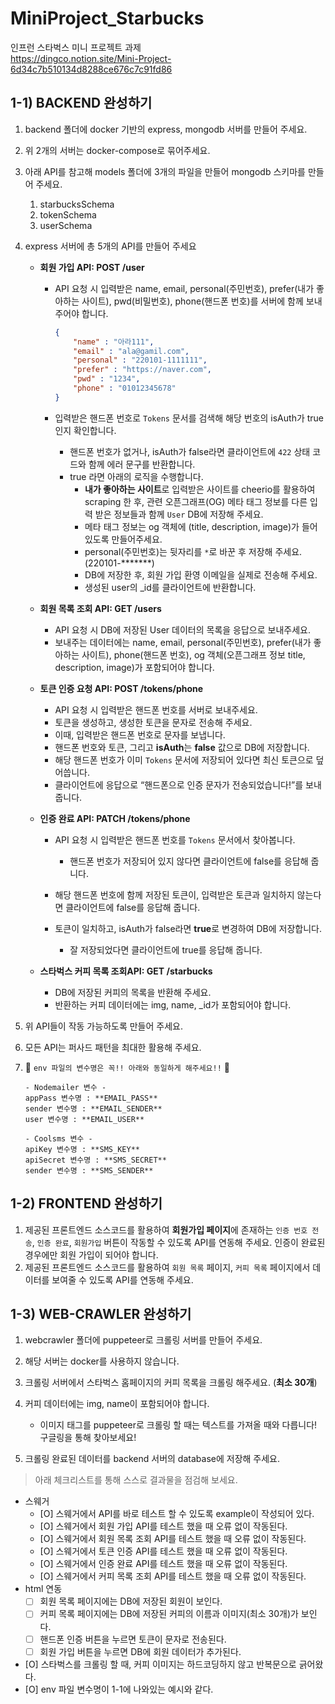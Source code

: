 # MiniProject_Starbucks
인프런 스타벅스 미니 프로젝트 과제   
https://dingco.notion.site/Mini-Project-6d34c7b510134d8288ce676c7c91fd86

## 1-1) BACKEND 완성하기

1. backend 폴더에 docker 기반의 express, mongodb 서버를 만들어 주세요.
2. 위 2개의 서버는 docker-compose로 묶어주세요.
3. 아래 API를 참고해 models 폴더에 3개의 파일을 만들어 mongodb 스키마를 만들어 주세요.
    1. starbucksSchema
    2. tokenSchema
    3. userSchema
4. express 서버에 총 5개의 API를 만들어 주세요 
    
    
    - **회원 가입 API: POST /user**
        - API 요청 시 입력받은 name, email, personal(주민번호), prefer(내가 좋아하는 사이트), pwd(비밀번호), phone(핸드폰 번호)를 서버에 함께 보내주어야 합니다.
            
            ```json
            {
                "name" : "아라111",
                "email" : "ala@gamil.com",
                "personal" : "220101-1111111",
                "prefer" : "https://naver.com",
                "pwd" : "1234",
                "phone" : "01012345678"
            }
            ```
            
        - 입력받은 핸드폰 번호로 `Tokens` 문서를 검색해 해당 번호의 isAuth가 true 인지 확인합니다.
            - 핸드폰 번호가 없거나, isAuth가 false라면 클라이언트에 `422` 상태 코드와 함께 에러 문구를 반환합니다.          
            - true 라면 아래의 로직을 수행합니다.
                - **내가 좋아하는 사이트**로 입력받은 사이트를 cheerio를 활용하여 scraping 한 후, 관련 오픈그래프(OG) 메타 태그 정보를 다른 입력 받은 정보들과 함께 `User` DB에 저장해 주세요.
                - 메타 태그 정보는 og 객체에 (title, description, image)가 들어있도록 만들어주세요.
                - personal(주민번호)는 뒷자리를 `*`로 바꾼 후 저장해 주세요. (220101-*******)
                - DB에 저장한 후, 회원 가입 환영 이메일을 실제로 전송해 주세요.
                - 생성된 user의 _id를 클라이언트에 반환합니다.
                
    - **회원 목록 조회 API: GET /users**
        - API 요청 시 DB에 저장된 User 데이터의 목록을 응답으로 보내주세요.
        - 보내주는 데이터에는  name, email, personal(주민번호), prefer(내가 좋아하는 사이트), phone(핸드폰 번호), og 객체(오픈그래프 정보 title, description, image)가 포함되어야 합니다.
            
    - **토큰 인증 요청 API: POST /tokens/phone**
        - API 요청 시 입력받은 핸드폰 번호를 서버로 보내주세요.
        - 토큰을 생성하고, 생성한 토큰을 문자로 전송해 주세요.
        - 이때, 입력받은 핸드폰 번호로 문자를 보냅니다.
        - 핸드폰 번호와 토큰, 그리고 **isAuth**는 **false** 값으로 DB에 저장합니다.            
        - 해당 핸드폰 번호가 이미 `Tokens` 문서에 저장되어 있다면 최신 토큰으로 덮어씁니다.
        - 클라이언트에 응답으로 “핸드폰으로 인증 문자가 전송되었습니다!”를 보내줍니다.
    - **인증 완료 API: PATCH /tokens/phone**
        - API 요청 시 입력받은 핸드폰 번호를 `Tokens` 문서에서 찾아봅니다.
            - 핸드폰 번호가 저장되어 있지 않다면 클라이언트에 false를 응답해 줍니다.
        - 해당 핸드폰 번호에 함께 저장된 토큰이, 입력받은 토큰과 일치하지 않는다면 클라이언트에 false를 응답해 줍니다.
        - 토큰이 일치하고, isAuth가 false라면 **true**로 변경하여 DB에 저장합니다.
            
            
            - 잘 저장되었다면 클라이언트에 true를 응답해 줍니다.
    - **스타벅스 커피 목록 조회API: GET /starbucks**
        - DB에 저장된 커피의 목록을 반환해 주세요.
        - 반환하는 커피 데이터에는 img, name, _id가 포함되어야 합니다.
            
            
5. 위 API들이 작동 가능하도록 만들어 주세요.
6. 모든 API는 퍼사드 패턴을 최대한 활용해 주세요.
7. 🚨 `env 파일의 변수명은 꼭!! 아래와 동일하게 해주세요!!` 🚨
    
    ```
    - Nodemailer 변수 -
    appPass 변수명 : **EMAIL_PASS**
    sender 변수명 : **EMAIL_SENDER**
    user 변수명 : **EMAIL_USER**
    
    - Coolsms 변수 -
    apiKey 변수명 : **SMS_KEY**
    apiSecret 변수명 : **SMS_SECRET**
    sender 변수명 : **SMS_SENDER**
    ```
    

## 1-2) FRONTEND 완성하기

1. 제공된 프론트엔드 소스코드를 활용하여 **회원가입 페이지**에 존재하는 `인증 번호 전송`, `인증 완료`, `회원가입` 버튼이 작동할 수 있도록 API를 연동해 주세요. 인증이 완료된 경우에만 회원 가입이 되어야 합니다.
2. 제공된 프론트엔드 소스코드를 활용하여 `회원 목록` 페이지, `커피 목록` 페이지에서 데이터를 보여줄 수 있도록 API를 연동해 주세요.



## 1-3) WEB-CRAWLER 완성하기

1. webcrawler 폴더에 puppeteer로 크롤링 서버를 만들어 주세요.
2. 해당 서버는 docker를 사용하지 않습니다.
3. 크롤링 서버에서 스타벅스 홈페이지의 커피 목록을 크롤링 해주세요. (**최소 30개**)
    
    
4. 커피 데이터에는 img, name이 포함되어야 합니다.
    - 이미지 태그를 puppeteer로 크롤링 할 때는 텍스트를 가져올 때와 다릅니다! 구글링을 통해 찾아보세요!
5. 크롤링 완료된 데이터를 backend 서버의 database에 저장해 주세요.



> 아래 체크리스트를 통해 스스로 결과물을 점검해 보세요.
> 

- 스웨거
    - [O]  스웨거에서 API를 바로 테스트 할 수 있도록 example이 작성되어 있다.
    - [O]  스웨거에서 회원 가입 API를 테스트 했을 때 오류 없이 작동된다.
    - [O]  스웨거에서 회원 목록 조회 API를 테스트 했을 때 오류 없이 작동된다.
    - [O]  스웨거에서 토큰 인증 API를 테스트 했을 때 오류 없이 작동된다.
    - [O]  스웨거에서 인증 완료 API를 테스트 했을 때 오류 없이 작동된다.
    - [O]  스웨거에서 커피 목록 조회 API를 테스트 했을 때 오류 없이 작동된다.
- html 연동
    - [ ]  회원 목록 페이지에는 DB에 저장된 회원이 보인다.
    - [ ]  커피 목록 페이지에는 DB에 저장된 커피의 이름과 이미지(최소 30개)가 보인다.
    - [ ]  핸드폰 인증 버튼을 누르면 토큰이 문자로 전송된다.
    - [ ]  회원 가입 버튼을 누르면 DB에 회원 데이터가 추가된다.
- [O]  스타벅스를 크롤링 할 때, 커피 이미지는 하드코딩하지 않고 반복문으로 긁어왔다.
- [O]  env 파일 변수명이 1-1에 나와있는 예시와 같다.